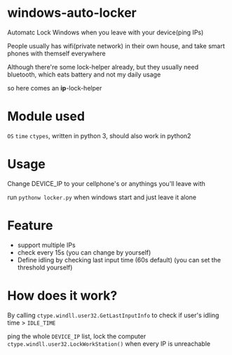 # windows-auto-locker
Automatc Lock Windows when you leave with your device(ping IPs)

People usually has wifi(private network) in their own house, and take smart phones with themself everywhere

Although there're some lock-helper already, but they usually need bluetooth, which eats battery and not my daily usage

so here comes an **ip**-lock-helper

# Module used
`OS` `time` `ctypes`, written in python 3, should also work in python2 

# Usage
Change DEVICE_IP to your cellphone's or anythings you'll leave with

run `pythonw locker.py` when windows start and just leave it alone

# Feature
* support multiple IPs
* check every 15s (you can change by yourself)
* Define idling by checking last input time (60s default) (you can set the threshold yourself)

# How does it work?
By calling `ctype.windll.user32.GetLastInputInfo` to check if user's idling time > `IDLE_TIME`

ping the whole `DEVICE_IP` list, lock the computer `ctype.windll.user32.LockWorkStation()` when every IP is unreachable
